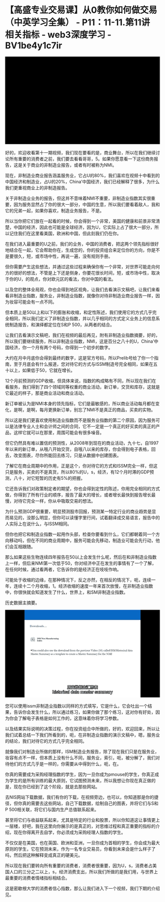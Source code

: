 # 【高盛专业交易课】从0教你如何做交易 （中英学习全集） - P11：11-11.第11讲 相关指标 - web3深度学习 - BV1be4y1c7ir

![](img/0f6bd4abe5ad71b8712b71ddb9cf432d_0.png)

好的，欢迎收看第十一期视频，我们现在要看的是，商业舞台，所以在我们继续讨论所有重要的消费者之前，我们要去看看哥哥，5。如果你愿意看一下这份商务报告，这是关于商业的非制造业报告，或者有时被称为NMI。

现在，非制造业商业报告涵盖服务业，它占U的80%，我们喜欢在视频十中看到的中国经济和制造业，占U的20%，China’中国经济，我们已经解释了很多，为什么我们更重视商业上的非制造报告。

关于非制造业业务的报告，但这并不意味着NMI不重要，非制造业指数其实很重要，因为服务显然占了你的很大一部分，中国的生意，所以我们要看着敌人，我和它的兄弟一起，如果你喜欢，制造业务报告，不是。

所以当你把它们放在一起看的时候，你会得到一个非常，美国的健康和前景非常清楚，中国的经济，因此也可能是全球经济，因为U，它实际上占了很大一部分，所以记住我们在这里看美国，欧洲和中国，但此刻我们仍在你。

在我们进入最重要的U之前，我们的业务，中国的消费者，把这两个领先指标很好地结合在一起，它会帮助你在，生成您的，你的投资组合来定位你的方向，你是不是要很久，短，或市场中性，再说一遍，没有规则手册。

但你需要产生这些想法，并通过这些过程来确保你有一个非常，对世界可能走向何方的很好的想法，不管是上下还是侧身，你要花很长时间，短，或市场中性，取决于你的U，的观点，你对欧元区的看法，你对中国的看法。

以及您的整体全局观，你也会得到地区视角，让我们去看演示文稿吧，让我们来看看非制造业指数，服务业，非制造业指数，就像你对待非制造业商业报告一样，因为妆容可能会有一点不同。

但本质上是50以上和以下的膨胀和收缩，和定性陈述，我们使用它的方式几乎完全相同，所以我们定义了非制造业指数，并以几乎相同的方式定义业务上的信息系统制造报告，和演绎都定位在S和P 500，从两者的结合。

让我们去看演示文稿吧，我们在视频的最后再见，附有非制造业指数摘要，好的，所以我们要继续服务，所以非制造业指数，NMI，这是百分之八十的U，China’中国经济，你一个月有两个号码，你得到一个初步的数字。

大约在月中月底你会得到最终的数字，这是官方号码，所以Prelib号给了你一个指南，至于月底会有什么报道，您对待它的方式与ISSM制造号完全相同，如果在五十以上，如果低于50，它就在增长。

12个月前预测的GDP收缩，但具体来说，指数的构成略有不同，所以现在我们在看服务，我们得到了四个领域同等权重的商业活动，新订单，交货和库存，这就是它最近的样子，那是商业活动和商业活动。

新订单被认为是NMI本身的领先指标，它们是最敏感的，所以商业活动每月都在变化，是啊，是啊，每月更换新订单，别忘了NMI不是真正的商品，买卖的实物。

所以这是我们更喜欢使用制造业指数而不是服务业指数的第二个原因，因为服务可以是法律专业人士和会计师之间的合同，它不一定是一个真正的好买卖的真正的产品，这样它就可以在那里，周围可能会有很多噪音。

但它仍然具有难以置信的预测性，从2008年到现在的商业活动，九十七，自1997年以来的新订单，从哦八开始交货，自哦八以来的库存，你会得到电子表格，回去，改变图表，尽你所能回去练习，只是从数据中创建图表。

了解它在商业周期中的作用，正是这个，你对待它的方式和ISSM完全一样，但这只是服务，买卖的不是真货，所以80%的U，s，经济，有12个月时滞的GDP预测，八十，对它短暂的历史有5%的把握。

它还告诉我们对政策制定者的期望，你也会得到定性的陈述，你用完全相同的方式做，你得到了所有行业的顺序，报告了最大的增长，或者增长最快到报告增长最慢，对待它完全一样，你从中吸取交易的想法。

为什么预测GDP很重要，明显预测股市回报，预测某一特定行业的商业趋势是显而易见的，没那么明显，但你可以读懂字里行间，试着翻译成交易语言，报告中的人实际上在说什么，与ISSM相同。

但你也把它和制造业指数一起用作头部，检查你要看到什么，它们都朝着同一个方向移动吗，但在不同的商业周期中，服务可能会先移动，制造业可能会先行动，他们会互相跟随。

那么如果这些生物连续四年报告在50以上会发生什么呢，然后在和非制造业指数上一样，但后来NMI第一次低于50，你对经济中正在发生的事情有了一个了解，在任何时候，通过看两者，它告诉你的是经济正在吱吱作响。

可能处于收缩的边缘，在那种情况下，反之亦然，在相反的情况下，呃，连续一年，连续十二个月收缩，1。经济收缩的速度一年来首次放慢，在非制造业指数中，你很快就会知道发生了什么，世界上，和SM非制造业指数。

历史数据主摘要。

![](img/0f6bd4abe5ad71b8712b71ddb9cf432d_2.png)

您可以使用issm非制造业指数以同样的方式填写，它是什么，它会吐出一个结果，告诉你会发生什么，所以通过练习，如果你做了那个练习，这对你有好处，因为你会了解电子表格是如何工作的，这意味着你将学习参数。

以及结果实际说明的决策过程，你在投资组合中所做的，好的，欢迎回来，所以让我们试着总结一下我们所看到的，呃，在非制造业指数的演示文稿中，嗯，服务业的结论，我们对待它的方式几乎完全相同。

就像我们对制造业所做的那样，ISM制造业务报告，除了现在我们只是在服务业，妆容有点不一样，但本质上没有什么不同，服务业，索引，呃，被分解了，我们对待他们的方式几乎是一样的，你需要从中得到什么，呃，在。

你真的需要成为采购经理指数的学生，因为一旦你成为pmouse的学生，你真正成为学生的是所有训练的最大原则，它试图预测未来，所以我想让你现在真正做的是，现在你已经到了这个阶段，就是去那些网站。

去NIS网站下载数据，我们有你的下载，在视频旁边，也可以，你知道那是你的捷径，但你真的需要去这些网站，自己下载数据，绘制自己的图表，并将它们与S和P 500相关联，将它们与国内生产总值联系起来。

甚至将它们与收益联系起来，尤其是特定的行业和股票，所以你知道这让事情更上一层楼，好吧，我在这里向你展示的是真正的，对思维过程和真正重要的指标的介绍，现在你得离开去自学，你必须成为采购经理人指数的学生。

不仅仅是在美国，也在英国、欧洲和亚洲，一旦你成为首相的学生，你会成为最大原则的学生，它在预测未来，作为一名专业交易员，你看到未来会是什么样子了吗，然后把这种解释变成真正的硬美元。

所以现在我们要转向所有重要的消费者，消费者很重要，因为U，s，消费者占美国人口的三分之二以上，s，经济消费支出，所以我们所做的是我们用，与世界上最重要的消费者情绪指标相结合。

这是密歇根大学的消费者信心指数，那么让我们进入下一个视频，我们下期的介绍见。